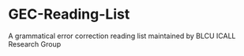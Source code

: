 # GEC-Reading-List
A grammatical error correction reading list maintained by BLCU ICALL Research Group
